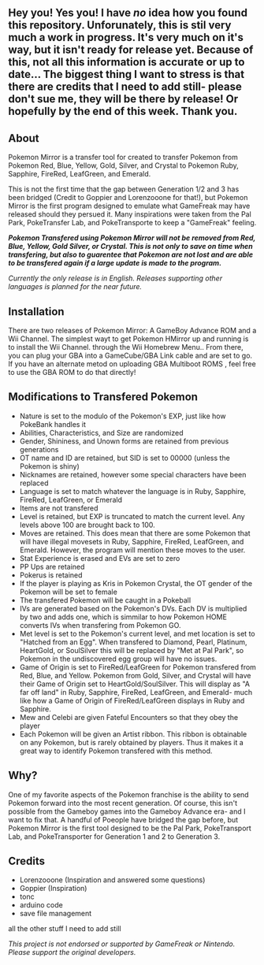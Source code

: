 ## Hey you! Yes you! I have *no* idea how you found this repository. Unforunately, this is stil very much a work in progress. It's very much on it's way, but it isn't ready for release yet. Because of this, not all this information is accurate or up to date... The biggest thing I want to stress is that there are credits that I need to add still- please don't sue me, they will be there by release! Or hopefully by the end of this week. Thank you.

## About
Pokemon Mirror is a transfer tool for created to transfer Pokemon from Pokemon Red, Blue, Yellow, Gold, Silver, and Crystal to Pokemon Ruby, Sapphire, FireRed, LeafGreen, and Emerald.

This is not the first time that the gap between Generation 1/2 and 3 has been bridged (Credit to Goppier and Lorenzooone for that!), but Pokemon Mirror is the first program designed to emulate what GameFreak may have released should they persued it. Many inspirations were taken from the Pal Park, PokeTransfer Lab, and PokeTransporte to keep a "GameFreak" feeling.

_**Pokemon Transfered using Pokemon Mirror will *not* be removed from Red, Blue, Yellow, Gold Silver, or Crystal. This is not only to save on time when transfering, but also to guarentee that Pokemon are not lost and are able to be transfered again if a large update is made to the program.**_

*Currently the only release is in English. Releases supporting other languages is planned for the near future.*

## Installation
There are two releases of Pokemon Mirror: A GameBoy Advance ROM and a Wii Channel. The simplest wayt to get Pokemon HMirror up and running is to install the Wii Channel. through the Wii Homebrew Menu.. From there, you can plug your GBA into a GameCube/GBA Link cable and are set to go. If you have an alternate metod on uploading GBA Multiboot ROMS , feel free to use the GBA ROM to do that directly!

## Modifications to Transfered Pokemon
- Nature is set to the modulo of the Pokemon's EXP, just like how PokeBank handles it
- Abilities, Characteristics, and Size are randomized
- Gender, Shininess, and Unown forms are retained from previous generations
- OT name and ID are retained, but SID is set to 00000 (unless the Pokemon is shiny)
- Nicknames are retained, however some special characters have been replaced
- Language is set to match whatever the language is in Ruby, Sapphire, FireRed, LeafGreen, or Emerald
- Items are not transfered
- Level is retained, but EXP is truncated to match the current level. Any levels above 100 are brought back to 100.
- Moves are retained. This does mean that there are some Pokemon that will have illegal movesets in Ruby, Sapphire, FireRed, LeafGreen, and Emerald. However, the program will mention these moves to the user.
- Stat Experience is erased and EVs are set to zero
- PP Ups are retained
- Pokerus is retained
- If the player is playing as Kris in Pokemon Crystal, the OT gender of the Pokemon will be set to female
- The transfered Pokemon will be caught in a Pokeball
- IVs are generated based on the Pokemon's DVs. Each DV is multiplied by two and adds one, which is simmilar to how Pokemon HOME converts IVs when transfering from Pokemon GO.
- Met level is set to the Pokemon's current level, and met location is set to "Hatched from an Egg". When transfered to Diamond, Pearl, Platinum, HeartGold, or SoulSilver this will be replaced by "Met at Pal Park", so Pokemon in the undiscovered egg group will have no issues.
- Game of Origin is set to FireRed/LeafGreen for Pokemon transfered from Red, Blue, and Yellow. Pokemon from Gold, Silver, and Crystal will have their Game of Origin set to HeartGold/SoulSilver. This will display as "A far off land" in Ruby, Sapphire, FireRed, LeafGreen, and Emerald- much like how a Game of Origin of FireRed/LeafGreen displays in Ruby and Sapphire.
- Mew and Celebi are given Fateful Encounters so that they obey the player
- Each Pokemon will be given an Artist ribbon. This ribbon is obtainable on any Pokemon, but is rarely obtained by players. Thus it makes it a great way to identify Pokemon transfered with this method.

## Why?
One of my favorite aspects of the Pokemon franchise is the ability to send Pokemon forward into the most recent generation. Of course, this isn't possible from the Gameboy games into the Gameboy Advance era- and I want to fix that. A handful of Poeople have bridged the gap before, but Pokemon Mirror is the first tool designed to be the Pal Park, PokeTransport Lab, and PokeTransporter for Generation 1 and 2 to Generation 3.

## Credits
- Lorenzooone (Inspiration and answered some questions)
- Goppier (Inspiration)
- tonc
- arduino code
- save file management

all the other stuff I need to add still

_This project is not endorsed or supported by GameFreak or Nintendo. Please support the original developers._
